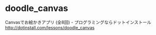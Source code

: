 doodle_canvas
=============

Canvasでお絵かきアプリ (全8回) - プログラミングならドットインストール http://dotinstall.com/lessons/doodle_canvas
